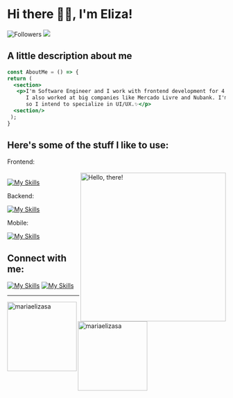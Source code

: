 <h1> Hi there 👩‍💻, I'm Eliza! </h1>
 
![Followers](https://img.shields.io/github/followers/mariaelizasa?style=social) ![](https://komarev.com/ghpvc/?username=mariaelizasa&style=flat-square&color=ff69b4)

<h2> A little description about me </h2>

```jsx
const AboutMe = () => {
return (
  <section>
   <p>I'm Software Engineer and I work with frontend development for 4 years,
      I also worked at big companies like Mercado Livre and Nubank. I'm passionate about design and user interface,
      so I intend to specialize in UI/UX.✨</p>
  <section/>
 );
}
```
<h2> Here's some of the stuff I like to use: </h2>
Frontend:
<br></br>
<a href="#">
<img src="https://user-images.githubusercontent.com/125878564/258871853-20e24ac8-354d-4ec0-8f25-ef158aec9420.gif" title="hello" width="335" height="343" align="right" alt="Hello, there!">
</a>


[![My Skills](https://skillicons.dev/icons?i=js,ts,html,css,react,redux,nextjs,angular,clojure,vite,jest,materialui,bootstrap,styledcomponents,sass&perline=8)](https://skillicons.dev)

Backend:

[![My Skills](https://skillicons.dev/icons?i=clojure,nodejs,express,aws,firebase,kafka&perline=7)](https://skillicons.dev)

Mobile:

[![My Skills](https://skillicons.dev/icons?i=react,flutter&perline=7)](https://skillicons.dev)

<h2> Connect with me: </h2>
<p></p>


[![My Skills](https://skillicons.dev/icons?i=linkedin)](https://www.linkedin.com/in/mariaelizasa/)
[![My Skills](https://skillicons.dev/icons?i=gmail)](mailto:eliza.sads@gmail.com)


<hr> </hr>
<img align="left" height="160px" src="https://github-readme-stats.vercel.app/api?username=mariaelizasa&show_icons=true&theme=material-palenight" alt="mariaelizasa" /><img align="left" height="160px" src="https://github-readme-stats.vercel.app/api/top-langs?username=mariaelizasa&show_icons=true&theme=material-palenight&locale=en&layout=compact" alt="mariaelizasa" />

